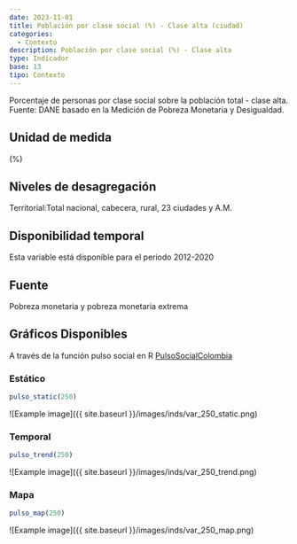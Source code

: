 ```yaml
---
date: 2023-11-01
title: Población por clase social (%) - Clase alta (ciudad)
categories:
  - Contexto
description: Población por clase social (%) - Clase alta
type: Indicador
base: 13
tipo: Contexto
--- 
```


Porcentaje de personas por clase social sobre la población total - clase alta.
Fuente: DANE basado en la Medición de Pobreza Monetaria y Desigualdad.

## Unidad de medida
(%)

## Niveles de desagregación
Territorial:Total nacional, cabecera, rural, 23 ciudades y A.M.

## Disponibilidad temporal
Esta variable está disponible para el periodo 2012-2020

## Fuente
Pobreza monetaria y pobreza monetaria extrema

## Gráficos Disponibles

A través de la función pulso social en R [PulsoSocialColombia](https://github.com/pulsosocialcolombia/PulsoSocialColombia)

### Estático

``` R
pulso_static(250)
```

![Example image]({{ site.baseurl }}/images/inds/var_250_static.png)

### Temporal

``` R
pulso_trend(250)
```

![Example image]({{ site.baseurl }}/images/inds/var_250_trend.png)

### Mapa

``` R
pulso_map(250)
```

![Example image]({{ site.baseurl }}/images/inds/var_250_map.png)